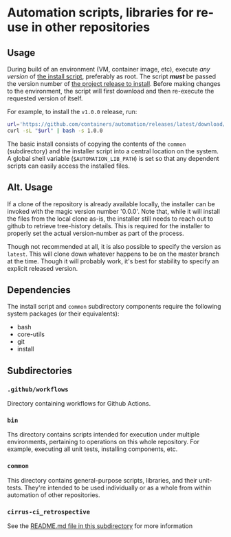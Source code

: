 # Automation scripts, libraries for re-use in other repositories

## Usage

During build of an environment (VM, container image, etc), execute *any version*
of [the install
script](https://github.com/containers/automation/releases/download/latest/install_automation.sh),
preferably as root.  The script ***must*** be passed the version number of [the project
release to install](https://github.com/containers/automation/releases).  Before making
changes to the environment, the script will first download and then re-execute
the requested version of itself.

For example, to install the `v1.0.0` release, run:
```sh
url='https://github.com/containers/automation/releases/latest/download/install_automation.sh'
curl -sL "$url" | bash -s 1.0.0
```

The basic install consists of copying the contents of the `common` (subdirectory) and
the installer script into a central location on the system.  A global shell variable
(`$AUTOMATION_LIB_PATH`) is set so that any dependent scripts can easily access the
installed files.

## Alt. Usage

If a clone of the repository is already available locally, the installer can be invoked
with the magic version number '0.0.0'.  Note that, while it will install the files
from the local clone as-is, the installer still needs to reach out to github to
retrieve tree-history details.  This is required for the installer to properly
set the actual version-number as part of the process.

Though not recommended at all, it is also possible to specify the version as
`latest`.  This will clone down whatever happens to be on the master branch
at the time.  Though it will probably work, it's best for stability to specify
an explicit released version.

## Dependencies

The install script and `common` subdirectory components require the following
system packages (or their equivalents):

* bash
* core-utils
* git
* install

## Subdirectories

### `.github/workflows`

Directory containing workflows for Github Actions.

### `bin`

Ths directory contains scripts intended for execution under multiple environments,
pertaining to operations on this whole repository.  For example, executing all
unit tests, installing components, etc.

### `common`

This directory contains general-purpose scripts, libraries, and their unit-tests.
They're intended to be used individually or as a whole from within automation of
other repositories.

### `cirrus-ci_retrospective`

See the [README.md file in this subdirectory](cirrus-ci_retrospective/README.md) for more information
